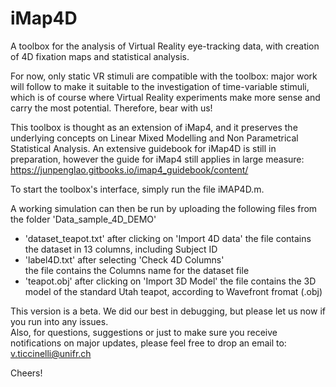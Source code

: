# iMap4D
A toolbox for the analysis of Virtual Reality eye-tracking data, with creation of 4D fixation maps and statistical analysis.

For now, only static VR stimuli are compatible with the toolbox: major work will follow to make it suitable to the investigation of time-variable stimuli, which is of course where Virtual Reality experiments make more sense and carry the most potential. 
Therefore, bear with us!

This toolbox is thought as an extension of iMap4, and it preserves the underlying concepts on Linear Mixed Modelling and Non Parametrical Statistical Analysis. An extensive guidebook for iMap4D is still in preparation, however the guide for iMap4 still applies in large measure:  https://junpenglao.gitbooks.io/imap4_guidebook/content/

To start the toolbox's interface, simply run the file iMAP4D.m.

A working simulation can then be run by uploading the following files from the folder 'Data_sample_4D_DEMO'
- 'dataset_teapot.txt' after clicking on 'Import 4D data'
        the file contains the dataset in 13 columns, including Subject ID
- 'label4D.txt' after selecting 'Check 4D Columns'   
        the file contains the Columns name for the dataset file
- 'teapot.obj' after clicking on 'Import 3D Model'
        the file contains the 3D model of the standard Utah teapot, according to Wavefront fromat (.obj)
        

This version is a beta. We did our best in debugging, but please let us now if you run into any issues.         
Also, for questions, suggestions or just to make sure you receive notifications on major updates, please feel free to drop an email to:
v.ticcinelli@unifr.ch

Cheers!
